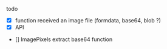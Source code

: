 todo

- [x] function received an image file (formdata, base64, blob ?)
- [x] API
- [] ImagePixels extract base64 function
